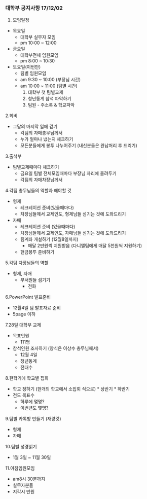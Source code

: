 ### 대학부 공지사항 17/12/02

1. 모임일정
  * 목요일
    * 대학부 실무자 모임
    * pm 10:00 ~ 12:00
* 금요일
    * 대학부전체 임원모임
    * pm 8:00 ~ 10:30
* 토요일(이번만)
    * 팀별 임원모임
    * am 9:30 ~ 10:00  (부장님 시간)
    * am 10:00 ~ 11:00 (팀별 시간)
      1. 대학부 첫 팀별교제
      2. 청년동계 참석 파악하기
      3. 팀원 - 주소록 & 학교파악
	
2.회비
  * 그달의 마지막 일에 걷기
    * 각팀의 자매총무님께서
    * 누가 얼마나 냈는지 체크하기
    * 모든분들에게 봉투 나누어주기 (내신분들은 완납처리 후 드리기)

3.출석부
  * 팀별교제때마다 체크하기
    * 금요일 팀별 전체모임때마다 부장님 자리에 올려두기
    * 각팀의 자매차장님께서
  
4.각팀 총무님들의 역할과 해야할 것
  * 형제
    * 레크레이션 준비(있을때마다)
	* 차장님들께서 교제인도, 형제님들 섬기는 것에 도와드리기
  * 자매
    * 레크레이션 준비 (있을때마다)
	* 차장님들께서 교제인도, 자매님들 섬기는 것에 도와드리기
	* 팀계좌 개설하기 (12월8일까지)
	  - 매달 2만원씩 지원받음 (다니엘팀에게 매달 5천원씩 지원하기)
	* 헌금봉투 준비하기
	
5.각팀 차장님들의 역할
  * 형제, 자매
    * 부서원들 섬기기
	  - 전화

6.PowerPoint 발표준비
  * 12월4일 팀 발표자료 준비
  * 5page 이하

7.28일 대학부 교제
  * 목표인원
    * 111명
  * 참석인원 조사하기 (양식은 이상수 총무님께서)
    * 12월 4일
    * 청년동계
    * 전대수

8.한학기에 학교별 집회
  *  학교 정하기 (한개의 학교에서 소집회 식으로)
    * 상반기
	* 하반기
  * 전도 목표수
    * 하루에 몇명?
	* 이번년도 몇명?

9.팀별 카톡방 만들기 (재량것)
  * 형제
  * 자매
  
10.팀별 성경읽기
  * 1월 3일 ~ 11월 30일
  
11.아침임원모임
  * am8시 30분까지
  * 실무자분들
  * 지각시 만원
